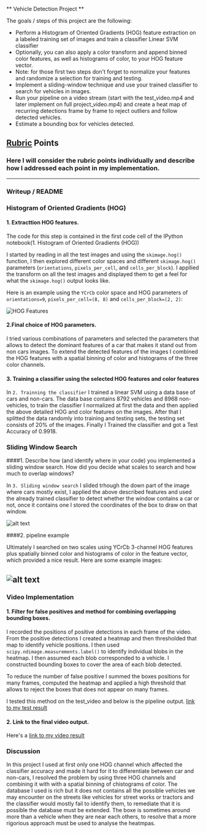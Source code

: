 
** Vehicle Detection Project **

The goals / steps of this project are the following:

* Perform a Histogram of Oriented Gradients (HOG) feature extraction on a labeled training set of images and train a classifier Linear SVM classifier
* Optionally, you can also apply a color transform and append binned color features, as well as histograms of color, to your HOG feature vector. 
* Note: for those first two steps don't forget to normalize your features and randomize a selection for training and testing.
* Implement a sliding-window technique and use your trained classifier to search for vehicles in images.
* Run your pipeline on a video stream (start with the test_video.mp4 and later implement on full project_video.mp4) and create a heat map of recurring detections frame by frame to reject outliers and follow detected vehicles.
* Estimate a bounding box for vehicles detected.

[//]: # (Image References)
[image1]: ./examples/img1.png
[image2]: ./examples/HOG_example.jpg
[image3]: ./examples/sliding_windows.jpg

[video1]: ./test_output.mp4
[video2]: ./project_output.mp4


## [Rubric](https://review.udacity.com/#!/rubrics/513/view) Points
### Here I will consider the rubric points individually and describe how I addressed each point in my implementation.  

---
### Writeup / README

### Histogram of Oriented Gradients (HOG)

#### 1. Extracttion HOG features.

The code for this step is contained in the first code cell of the IPython notebook(1. Histogram of Oriented Gradients (HOG))

I started by reading in all the test images and using the `skimage.hog()` function, I then explored different color spaces and different `skimage.hog()` parameters (`orientations`, `pixels_per_cell`, and `cells_per_block`).  I appllied the transform on all the test images and displayed them to get a feel for what the `skimage.hog()` output looks like.

Here is an example using the `YCrCb` color space and HOG parameters of `orientations=9`, `pixels_per_cell=(8, 8)` and `cells_per_block=(2, 2)`:


![HOG Features][image1]

#### 2.Final choice of HOG parameters.

I tried various combinations of parameters and selected the parameters that allows to detect the dominant features of a car that makes it stand out from non cars images.
To extend the detected features of the images I combined the HOG features with a spatial binning of color and histograms of the three color channels.

#### 3. Training a classifier using the selected HOG features and color features

In `2. Trainning the classifier` I trained a linear SVM using a data base of cars and non-cars.
The data base contains 8792  vehicles and 8968  non-vehicles, to train the classifier I normalized at first the data and then applied the above detailed HOG and color features on the images. After that I splitted the data randomly into training and testing sets, the testing set consists of 20% of the images.
Finally I Trained the classifier and got a Test Accuracy of 0.9918.

### Sliding Window Search

####1. Describe how (and identify where in your code) you implemented a sliding window search.  How did you decide what scales to search and how much to overlap windows?

In `3. Sliding window search` I slided trhough the down part of the image where cars mostly exist, I applied the above described features and used the already trained classifier to detect whether the window contains a car or not, once it contains one I stored the coordinates of the box to draw on that window.

![alt text][image2]

####2. pipeline example

Ultimately I searched on two scales using YCrCb 3-channel HOG features plus spatially binned color and histograms of color in the feature vector, which provided a nice result.  Here are some example images:

![alt text][image3]
---

### Video Implementation

#### 1. Filter for false positives and method for combining overlapping bounding boxes.

I recorded the positions of positive detections in each frame of the video.  From the positive detections I created a heatmap and then thresholded that map to identify vehicle positions.  I then used `scipy.ndimage.measurements.label()` to identify individual blobs in the heatmap.  I then assumed each blob corresponded to a vehicle.  I constructed bounding boxes to cover the area of each blob detected.

To reduce the number of false positive I summed the boxes positions for many frames, computed the heatmap and applied a high threshold that allows to reject the boxes that does not appear on many frames.

I tested this method on the test_video and below is the pipeline output.
[link to my test result](./test_output.mp4)

#### 2. Link to the final video output.
Here's a [link to my video result](./project_output.mp4)

### Discussion
In this project I used at first only one HOG channel which affected the classifier accuracy and made it hard for it to differentiate between car and non-cars, I resolved the problem by using three HOG channels and combining it with with a spatial binning of chistograms of color. The database I used is rich but it does not contains all the possible vehicles we may encounter on the streets like vehicles for street works or tractors and the classifier would mostly fail to identify them, to remediate that it is possible the database must be extended.
The boxe is sometimes around more than a vehicle when they are near each others, to resolve that a more rigorious approach must be used to analyse the heatmpas.
